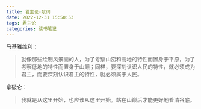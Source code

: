 ```yaml
---
title: 君主论-献词
date: 2022-12-31 15:50:53
tags: 君主论
categories: 读书笔记
---
```


马基雅维利：

> 就像那些绘制风景画的人，为了考察山峦和高地的特性而置身于平原，为了考察低地的特性而置身于山巅；同样，要深刻认识人民的特性，就必须成为君主，而要深刻认识君主的特性，就必须属于人民。

拿破仑：

> 我就是从这里开始，也应该从这里开始。站在山巅后才能更好地看清谷底。

